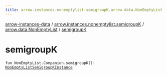 ```yaml
---
title: arrow.instances.nonemptylist.semigroupK.arrow.data.NonEmptyList.semigroupK - arrow-instances-data
---
```


[arrow-instances-data](../../index.html) / [arrow.instances.nonemptylist.semigroupK](../index.html) / [arrow.data.NonEmptyList](index.html) / [semigroupK](./semigroup-k.html)

# semigroupK

`fun NonEmptyList.Companion.semigroupK(): `[`NonEmptyListSemigroupKInstance`](../../arrow.instances/-non-empty-list-semigroup-k-instance/index.html)